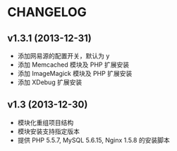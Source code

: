 CHANGELOG
=========


v1.3.1 (2013-12-31)
-----------------

- 添加网易源的配置开关，默认为 y
- 添加 Memcached 模块及 PHP 扩展安装
- 添加 ImageMagick 模块及 PHP 扩展安装
- 添加 XDebug 扩展安装


v1.3 (2013-12-30)
-----------------

- 模块化重组项目结构
- 模块安装支持指定版本
- 提供 PHP 5.5.7, MySQL 5.6.15, Nginx 1.5.8 的安装脚本
